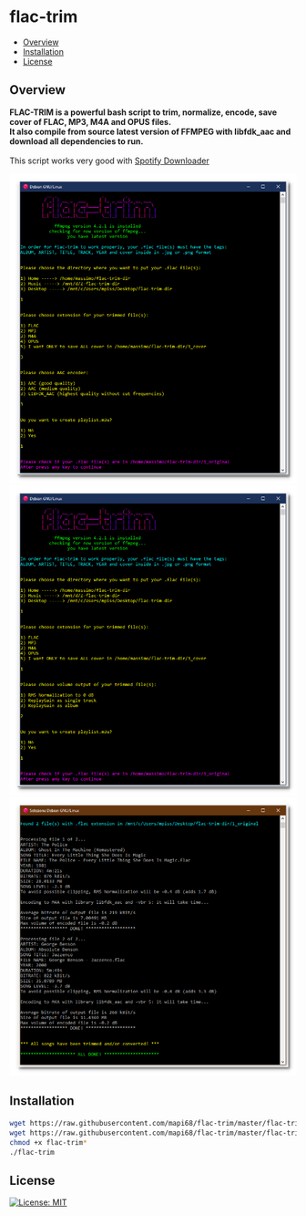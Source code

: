 # flac-trim

* [Overview](#overview)
* [Installation](#installation)
* [License](#license)

## Overview
<b>FLAC-TRIM is a powerful bash script to trim, normalize, encode, save cover of FLAC, MP3, M4A and OPUS files.<br>
It also compile from source latest version of FFMPEG with libfdk_aac and download all dependencies to run.</b><br><br>
This script works very good with <a href="https://www.ondesoft.com/spotify-converter-for-windows/">Spotify Downloader</a>

<img src="https://raw.githubusercontent.com/mapi68/flac-trim/master/images/1.png">

<img src="https://raw.githubusercontent.com/mapi68/flac-trim/master/images/2.png">

<img src="https://raw.githubusercontent.com/mapi68/flac-trim/master/images/3.png">


## Installation

```bash
wget https://raw.githubusercontent.com/mapi68/flac-trim/master/flac-trim.conf
wget https://raw.githubusercontent.com/mapi68/flac-trim/master/flac-trim
chmod +x flac-trim*
./flac-trim
```

## License
[![License: MIT](https://img.shields.io/badge/License-MIT-blue.svg)](LICENSE.md)
